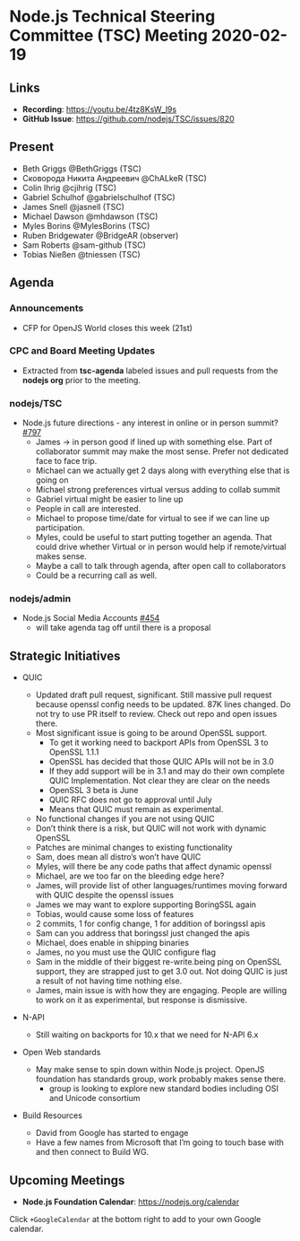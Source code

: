 # Node.js Technical Steering Committee (TSC) Meeting 2020-02-19

## Links

* **Recording**: <https://youtu.be/4tz8KsW_l9s>
* **GitHub Issue**: <https://github.com/nodejs/TSC/issues/820>

## Present

* Beth Griggs @BethGriggs (TSC)
* Сковорода Никита Андреевич @ChALkeR (TSC)
* Colin Ihrig @cjihrig (TSC)
* Gabriel Schulhof @gabrielschulhof (TSC)
* James Snell @jasnell (TSC)
* Michael Dawson @mhdawson (TSC)
* Myles Borins @MylesBorins (TSC)
* Ruben Bridgewater @BridgeAR (observer)
* Sam Roberts @sam-github (TSC)
* Tobias Nießen @tniessen (TSC)

## Agenda

### Announcements

* CFP for OpenJS World closes this week (21st)

### CPC and Board Meeting Updates

* Extracted from **tsc-agenda** labeled issues and pull requests from the **nodejs org** prior to the meeting.

### nodejs/TSC

* Node.js future directions - any interest in online or in person summit? [#797](https://github.com/nodejs/TSC/issues/797)
  * James -> in person good if lined up with something else. Part of collaborator summit may
    make the most sense. Prefer not dedicated face to face trip.
  * Michael can we actually get 2 days along with everything else that is going on
  * Michael strong preferences virtual versus adding to collab summit
  * Gabriel virtual might be easier to line up
  * People in call are interested.
  * Michael to propose time/date for virtual to see if we can line up participation.
  * Myles, could be useful to start putting together an agenda. That could drive whether
    Virtual or in person would help if remote/virtual makes sense.
  * Maybe a call to talk through agenda, after open call to collaborators
  * Could be a recurring call as well.

### nodejs/admin

* Node.js Social Media Accounts [#454](https://github.com/nodejs/admin/issues/454)
  * will take agenda tag off until there is a proposal

## Strategic Initiatives

* QUIC
  * Updated draft pull request, significant. Still massive pull request because openssl config
    needs to be updated. 87K lines changed. Do not try to use PR itself to review. Check out
    repo and open issues there.
  * Most significant issue is going to be around OpenSSL support.
    * To get it working need to backport APIs from OpenSSL 3 to OpenSSL 1.1.1
    * OpenSSL has decided that those QUIC APIs will not be in 3.0
    * If they add support will be in 3.1 and may do their own complete QUIC
      Implementation. Not clear they are clear on the needs
    * OpenSSL 3 beta is June
    * QUIC RFC does not go to approval until July
    * Means that QUIC must remain as experimental.
  * No functional changes if you are not using QUIC
  * Don’t think there is a risk, but QUIC will not work with dynamic OpenSSL
  * Patches are minimal changes to existing functionality
  * Sam, does mean all distro’s won’t have QUIC
  * Myles, will there be any code paths that affect dynamic openssl
  * Michael, are we too far on the bleeding edge here?
  * James, will provide list of other languages/runtimes moving forward with QUIC
    despite the openssl issues
  * James we may want to explore supporting BoringSSL again
  * Tobias, would cause some loss of features
  * 2 commits, 1 for config change, 1 for addition of boringssl apis
  * Sam can you address that boringssl just changed the apis
  * Michael, does enable in shipping binaries
  * James, no you must use the QUIC configure flag
  * Sam in the middle of their biggest re-write.being ping on OpenSSL support, they
    are strapped just to get 3.0 out. Not doing QUIC is just a result of not having time
    nothing else.
  * James, main issue is with how they are engaging.  People are willing to work on it
    as experimental, but response is dismissive.

* N-API
  * Still waiting on backports for 10.x  that we need for N-API 6.x

* Open Web standards
  * May make sense to spin down within Node.js project.  OpenJS foundation
    has standards group, work probably makes sense there.
    * group is looking to explore new standard bodies including OSI and Unicode consortium

* Build Resources
  * David from Google has started to engage
  * Have a few names from Microsoft that I’m going to touch base with and then connect to Build WG.

## Upcoming Meetings

* **Node.js Foundation Calendar**: <https://nodejs.org/calendar>

Click `+GoogleCalendar` at the bottom right to add to your own Google calendar.
